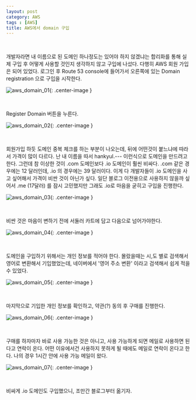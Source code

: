 ```yaml
---
layout: post
category: AWS 
tags : [AWS]
title: AWS에서 domain 구입
---
```


<br/>

개발자라면 내 이름으로 된 도메인 하나정도는 있어야 하지 않겠냐는 합리화를 통해 실제 구입 후 어떻게 사용할 것인지 생각하지 않고 구입에 나섰다. 다행히 AWS 회원 가입은 되어 있었다. 로그인 후 Route 53 console에 들어가서 오른쪽에 있는 Domain registration 으로 구입을 시작한다.

![aws_domain_01](https://user-images.githubusercontent.com/25781932/33268843-01807e94-d3c2-11e7-8241-85fc98ebee64.jpg){: .center-image }

<br/>

Register Domain 버튼을 누른다.

![aws_domain_02](https://user-images.githubusercontent.com/25781932/33268850-070a4430-d3c2-11e7-9f28-dee0403eb60c.JPG){: .center-image }

<br/>

회원가입 하듯 도메인 중복 체크를 하는 부분이 나오는데, 뒤에 어떤것이 붙느냐에 따라서 가격이 많이 다르다. 난 내 이름을 따서 hankyul.--- 이런식으로 도메인을 만드려고 한다. 그런데 참 이상한 것이 .com 도메인보다 .io 도메인이 훨씬 비싸다. .com 같은 경우에는 12 달러인데, .io 의 경우에는 39 달러이다. 이게 다 개발자들이 .io 도메인을 사고 싶어해서 가격이 비싼 것이 아닌가 싶다. 일단 블로그 이전용으로 사용하지 않을까 싶어서 .me (17달러) 를 잠시 고민했지만 그래도 .io로 마음을 굳히고 구입을 진행한다.


![aws_domain_03](https://user-images.githubusercontent.com/25781932/33268857-08d86d5a-d3c2-11e7-8a0c-57bd4d1883c1.jpg){: .center-image }

<br/>

 비싼 것은 마음이 변하기 전에 서둘러 카트에 담고 다음으로 넘어가야한다.


![aws_domain_04](https://user-images.githubusercontent.com/25781932/33268860-0a958d94-d3c2-11e7-959b-ccaa3de072f8.jpg){: .center-image }


<br/>

도메인을 구입하기 위해서는 개인 정보를 적어야 한다. 몰랐을때는 시,도 별로 검색해서 영어로 변환해서 기입했었는데, 네이버에서 '영어 주소 변환' 이라고 검색해서 쉽게 적을 수 있었다.

![aws_domain_05](https://user-images.githubusercontent.com/25781932/33268861-0be20920-d3c2-11e7-98b8-a27ab258bb90.jpg){: .center-image }


<br/>

마지막으로 기입한 개인 정보를 확인하고, 약관(?) 동의 후 구매를 진행한다.

![aws_domain_06](https://user-images.githubusercontent.com/25781932/33268862-0ce7f884-d3c2-11e7-8977-310402594faa.jpg){: .center-image }

<br/>

구매를 하자마자 바로 사용 가능한 것은 아니고, 사용 가능하게 되면 메일로 사용하면 된다고 연락이 온다. 어떤 이유에서건 사용하지 못하게 될 때에도 메일로 연락이 온다고 한다. 나의 경우 1시간 안에 사용 가능 메일이 왔다.

![aws_domain_07](https://user-images.githubusercontent.com/25781932/33268865-0e4389aa-d3c2-11e7-8211-ea1ac57e8fcb.JPG){: .center-image }

<br/>

비싸게 .io 도메인도 구입했으니, 조만간 블로그부터 옮기자.